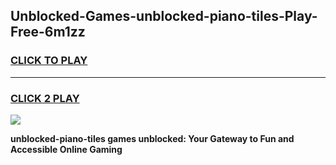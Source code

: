 
## Unblocked-Games-unblocked-piano-tiles-Play-Free-6m1zz
<h3>
<a href="https://premium76.site?title=unblocked-piano-tiles&ref=20M">CLICK TO PLAY</a></h3>
<hr>

<h3>
<a href="https://premium76.site?title=unblocked-piano-tiles&ref=20M">CLICK 2 PLAY</a>
  
</h3>

<a href="https://premium76.site?title=unblocked-piano-tiles&ref=19M"><img src="https://clearcache.store/games.png"></a>


**unblocked-piano-tiles games unblocked: Your Gateway to Fun and Accessible Online Gaming**
